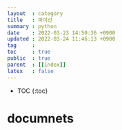 ```yaml
---
layout  : category 
title   : 파이선  
summary : python 
date    : 2022-03-23 14:50:36 +0900
updated : 2022-03-24 11:46:13 +0900
tag     : 
toc     : true
public  : true
parent  : [[index]] 
latex   : false
---
```

* TOC
{:toc}

# documnets 



